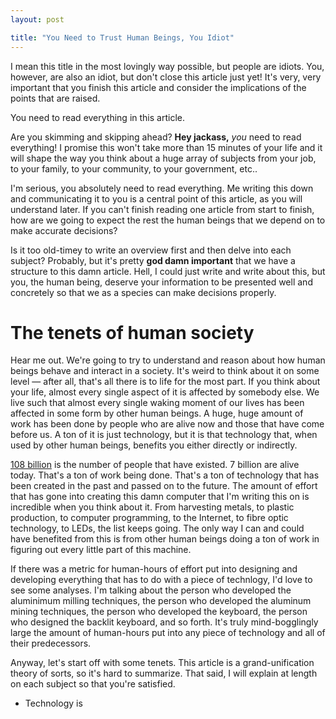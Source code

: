 ```yaml
---
layout: post

title: "You Need to Trust Human Beings, You Idiot"
---
```


I mean this title in the most lovingly way possible, but people are idiots. You, however, are also an idiot, but don't close this article just yet! It's very, very important that you finish this article and consider the implications of the points that are raised.

You need to read everything in this article.

Are you skimming and skipping ahead? **Hey jackass,** _you_ need to read everything! I promise this won't take more than 15 minutes of your life and it will shape the way you think about a huge array of subjects from your job, to your family, to your community, to your government, etc..

I'm serious, you absolutely need to read everything. Me writing this down and communicating it to you is a central point of this article, as you will understand later. If you can't finish reading one article from start to finish, how are we going to expect the rest the human beings that we depend on to make accurate decisions?

Is it too old-timey to write an overview first and then delve into each subject? Probably, but it's pretty **god damn important** that we have a structure to this damn article. Hell, I could just write and write about this, but you, the human being, deserve your information to be presented well and concretely so that we as a species can make decisions properly.

# The tenets of human society

Hear me out. We're going to try to understand and reason about how human beings behave and interact in a society. It's weird to think about it on some level — after all, that's all there is to life for the most part. If you think about your life, almost every single aspect of it is affected by somebody else. We live such that almost every single waking moment of our lives has been affected in some form by other human beings. A huge, huge amount of work has been done by people who are alive now and those that have come before us. A ton of it is just technology, but it is that technology that, when used by other human beings, benefits you either directly or indirectly.

[108 billion](https://www.prb.org/howmanypeoplehaveeverlivedonearth/) is the number of people that have existed. 7 billion are alive today. That's a ton of work being done. That's a ton of technology that has been created in the past and passed on to the future. The amount of effort that has gone into creating this damn computer that I'm writing this on is incredible when you think about it. From harvesting metals, to plastic production, to computer programming, to the Internet, to fibre optic technology, to LEDs, the list keeps going. The only way I can and could have benefited from this is from other human beings doing a ton of work in figuring out every little part of this machine.

If there was a metric for human-hours of effort put into designing and developing everything that has to do with a piece of technlogy, I'd love to see some analyses. I'm talking about the person who developed the aluminimum milling techniques, the person who developed the aluminum mining techniques, the person who developed the keyboard, the person who designed the backlit keyboard, and so forth. It's truly mind-bogglingly large the amount of human-hours put into any piece of technology and all of their predecessors.

Anyway, let's start off with some tenets. This article is a grand-unification theory of sorts, so it's hard to summarize. That said, I will explain at length on each subject so that you're satisfied.

* Technology is 

